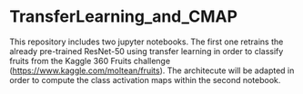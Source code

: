# TransferLearning_and_CMAP
This repository includes two jupyter notebooks. The first one retrains the already pre-trained ResNet-50 using transfer learning in order to classify fruits from the Kaggle 360 Fruits challenge (https://www.kaggle.com/moltean/fruits). The architecute will be adapted in order to compute the class activation maps within the second notebook.
